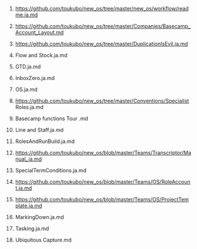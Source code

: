 1. https://github.com/toukubo/new_os/tree/master/new_os/workflow/readme.ja.md
2. https://github.com/toukubo/new_os/tree/master/Companies/Basecamp_Account_Layout.md
3. https://github.com/toukubo/new_os/tree/master/DuplicationIsEvil.ja.md
4. Flow and Stock.ja.md
5. GTD.ja.md
6. InboxZero.ja.md
7. OS.ja.md
8. https://github.com/toukubo/new_os/tree/master/Conventions/Specialist Roles.ja.md
9. Basecamp functions Tour .md
10. Line and Staff.ja.md
11. RolesAndRunBuild.ja.md
12. https://github.com/toukubo/new_os/blob/master/Teams/Transcriptor/Manual_ja.md
13. SpecialTermConditions.ja.md
14. https://github.com/toukubo/new_os/blob/master/Teams/OS/RoleAccount.ja.md
15. https://github.com/toukubo/new_os/blob/master/Teams/OS/ProjectTemplate.ja.md

16. MarkingDown.ja.md
17. Tasking.ja.md
18. Ubiquitous Capture.md